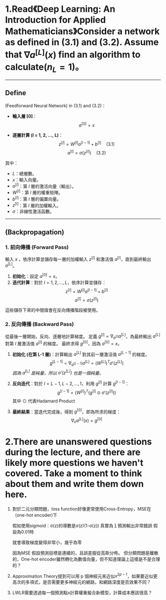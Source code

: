 
# 1.Read《Deep Learning: An Introduction for Applied Mathematicians》Consider a network as defined in (3.1) and (3.2). Assume that $\nabla a^{[L]}(x)$ find an algorithm to calculate($n_L=1$)。


---

## Define

(Feedforward Neural Network) in (3.1) and (3.2)：

- **輸入層 [0]**：
  $$ a^{[0]} = x $$

- **逐層計算 (l = 1, 2, ..., L)**：
  $$ z^{[l]} = W^{[l]}a^{[l-1]} + b^{[l]} \quad (3.1) $$
  $$ a^{[l]} = \sigma(z^{[l]}) \quad (3.2) $$

其中：
- $L$：總層數。
- $x$：輸入向量。
- $a^{[l]}$：第 $l$ 層的激活向量（輸出）。
- $W^{[l]}$：第 $l$ 層的權重矩陣。
- $b^{[l]}$：第 $l$ 層的偏置向量。
- $z^{[l]}$：第 $l$ 層的加權輸入。
- $\sigma$：非線性激活函數。

---

## (Backpropagation)

### 1. 前向傳播 (Forward Pass)

輸入 $x$ ，依序計算並儲存每一層的加權輸入 $z^{[l]}$ 和激活值 $a^{[l]}$，直到最終輸出 $a^{[L]}$。

1.  **初始化**：設定 $a^{[0]} = x$。
2.  **迭代計算**：對於 $l = 1, 2, \dots, L$，依序計算並儲存：
    $$ z^{[l]} = W^{[l]}a^{[l-1]} + b^{[l]} $$
    $$ a^{[l]} = \sigma(z^{[l]}) $$

這些儲存下來的中間值會在反向傳播階段被使用。

### 2. 反向傳播 (Backward Pass)

從最後一層開始，反向、逐層地計算梯度。
定義 $g^{[l]} = \nabla_{a^{[l]}} a^{[L]}$，為最終輸出 
$a^{[L]}$ 對第 $l$ 層激活值 $a^{[l]}$ 的梯度。
最終求得 $g^{[0]}$，因為 $a^{[0]} = x$。

1.  **初始化 (在第 L-1 層)**：計算輸出 $a^{[L]}$ 對其前一層激活值 $a^{[L-1]}$ 的梯度。
    $$
    g^{[L-1]} = \nabla_{a^{[L-1]}} a^{[L]} = (W^{[L]})^T \sigma'(z^{[L]})
    $$
    *因為 $a^{[L]}$ 是純量，所以 $\sigma'(z^{[L]})$ 也是一個純量。*

2.  **反向迭代**：對於 $l = L-1, L-2, \dots, 1$，利用 $g^{[l]}$ 計算 $g^{[l-1]}$：
    $$
    g^{[l-1]} = (W^{[l]})^T (g^{[l]} \odot \sigma'(z^{[l]}))
    $$
    其中 $\odot$ 代表Hadamard Product 

3.  **最終結果**：當迭代完成後，得到 $g^{[0]}$，即為所求的梯度：
    $$
    \nabla_{x} a^{[L]}(x) = g^{[0]}
    $$



# 2.There are unanswered questions during the lecture, and there are likely more questions we haven't covered. Take a moment to think about them and write them down here.

1.  對於二元分類問題，loss function好像更常使用Cross-Entropy，MSE在（one-hot encoder)下

     假如使用sigmoid：σ(z)的導數是σ(z)(1-σ(z))
     真實為１預測輸出非常錯誤 假設為0.01時
     
     就會導致梯度變得非常小，幾乎為零

     因為MSE 假設預測目標是連續的，且誤差服從高斯分佈。
     但分類問題是離散的，One-hot encoder雖然轉化為數值向量，但不知道理論上這樣是不是合理的？
2.  Approximation Theory提到可以用 p 個神經元來近似$x^{2p-1}$，如果要近似更高次的多項式，是否需要更多神經元的網路，和網路深度是否效果不同？

3.  LWLR需要透過每一個預測點x計算權重擬合新模型，計算成本應該很高？

    
